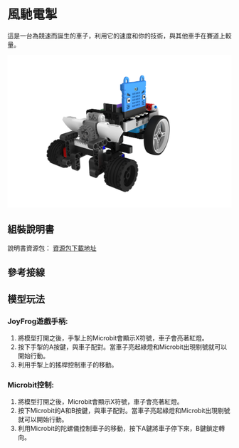 # 風馳電掣

這是一台為競速而誕生的車子，利用它的速度和你的技術，與其他車手在賽道上較量。

![](images/speed.png)

## 組裝說明書

說明書資源包： [資源包下載地址](https://bit.ly/Powerbrick10in1BuildingGuide)

## 參考接線



## 模型玩法

### JoyFrog遊戲手柄:

1. 將模型打開之後，手掣上的Microbit會顯示X符號，車子會亮著紅燈。
2. 按下手掣的A按鍵，與車子配對。當車子亮起綠燈和Microbit出現剔號就可以開始行動。
3. 利用手掣上的搖桿控制車子的移動。

### Microbit控制:

1. 將模型打開之後，Microbit會顯示X符號，車子會亮著紅燈。
2. 按下Microbit的A和B按鍵，與車子配對。當車子亮起綠燈和Microbit出現剔號就可以開始行動。
3. 利用Microbit的陀螺儀控制車子的移動，按下A鍵將車子停下來，B鍵鎖定轉向。